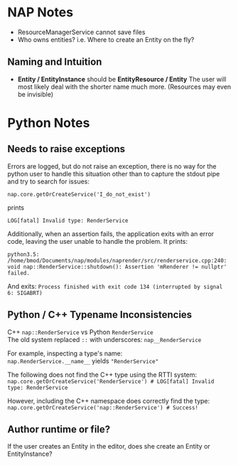 
NAP Notes
=========

* ResourceManagerService cannot save files
* Who owns entities? i.e. Where to create an Entity on the fly?

Naming and Intuition
--------------------
* **Entity / EntityInstance** should be **EntityResource / Entity** 
The user will most likely deal with the shorter name much more. (Resources may even be invisible)



Python Notes
============

Needs to raise exceptions
-------------------------
Errors are logged, but do not raise an exception, there is no way for the python user to handle this situation other
than to capture the stdout pipe and try to search for issues:

`nap.core.getOrCreateService('I_do_not_exist')`

prints 

`LOG[fatal] Invalid type: RenderService`

Additionally, when an assertion fails, the application exits with an error code, leaving the user unable to handle the 
problem. It prints:

`python3.5: /home/bmod/Documents/nap/modules/naprender/src/renderservice.cpp:240: void nap::RenderService::shutdown():
 Assertion 'mRenderer != nullptr' failed.`
   
And exits:
`Process finished with exit code 134 (interrupted by signal 6: SIGABRT)`

Python / C++ Typename Inconsistencies
-------------------------------------
C++ `nap::RenderService` vs Python `RenderService`<br/>
The old system replaced `::` with underscores: `nap__RenderService` 

For example, inspecting a type's name:<br>
`nap.RenderService.__name__` yields `"RenderService"`

The following does not find the C++ type using the RTTI system:
`nap.core.getOrCreateService('RenderService') # LOG[fatal] Invalid type: RenderService`

However, including the C++ namespace does correctly find the type:
`nap.core.getOrCreateService('nap::RenderService') # Success!`

Author runtime or file?
-----------------------
If the user creates an Entity in the editor, does she create an Entity or EntityInstance?